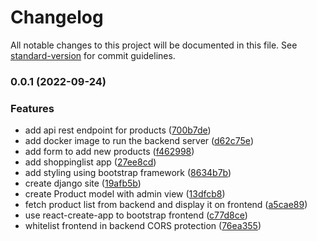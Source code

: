 # Changelog

All notable changes to this project will be documented in this file. See [standard-version](https://github.com/conventional-changelog/standard-version) for commit guidelines.

### 0.0.1 (2022-09-24)


### Features

* add api rest endpoint for products ([700b7de](https://github.com/manumarquezg/shopping-list/commit/700b7de95a85f4a6d35301c8a74c4fd9d70b5fb6))
* add docker image to run the backend server ([d62c75e](https://github.com/manumarquezg/shopping-list/commit/d62c75e40f0d238198eae5746a67f4f66315f273))
* add form to add new products ([f462998](https://github.com/manumarquezg/shopping-list/commit/f462998ae74a4309aa88e62e51a2473181817cfa))
* add shoppinglist app ([27ee8cd](https://github.com/manumarquezg/shopping-list/commit/27ee8cd007dc7c1dda694af69e42350bf07b778f))
* add styling using bootstrap framework ([8634b7b](https://github.com/manumarquezg/shopping-list/commit/8634b7bcb6d8106510dc79ba6a3eb20f457777e0))
* create django site ([19afb5b](https://github.com/manumarquezg/shopping-list/commit/19afb5bf293d32d86210aa900d28d869d8690158))
* create Product model with admin view ([13dfcb8](https://github.com/manumarquezg/shopping-list/commit/13dfcb8a9499a19ab604c2eaf0208c005cabf2cf))
* fetch product list from backend and display it on frontend ([a5cae89](https://github.com/manumarquezg/shopping-list/commit/a5cae89c60ca176ea7e8373be6587668b45dc376))
* use react-create-app to bootstrap frontend ([c77d8ce](https://github.com/manumarquezg/shopping-list/commit/c77d8ce2696013221056174757a1080bbc6b55b8))
* whitelist frontend in backend CORS protection ([76ea355](https://github.com/manumarquezg/shopping-list/commit/76ea3553a9621bc6b96d13fbad6905235b7b26bb))
